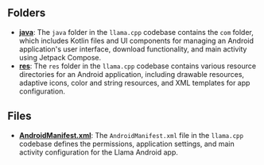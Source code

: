 ## Folders
- **[java](main/java.driver.md)**: The `java` folder in the `llama.cpp` codebase contains the `com` folder, which includes Kotlin files and UI components for managing an Android application's user interface, download functionality, and main activity using Jetpack Compose.
- **[res](main/res.driver.md)**: The `res` folder in the `llama.cpp` codebase contains various resource directories for an Android application, including drawable resources, adaptive icons, color and string resources, and XML templates for app configuration.

## Files
- **[AndroidManifest.xml](main/AndroidManifest.xml.driver.md)**: The `AndroidManifest.xml` file in the `llama.cpp` codebase defines the permissions, application settings, and main activity configuration for the Llama Android app.
